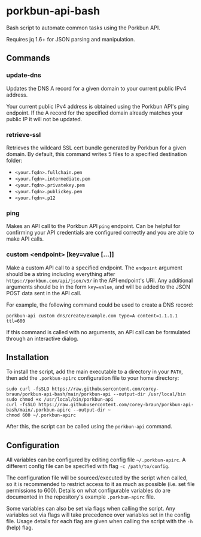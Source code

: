 # porkbun-api-bash
Bash script to automate common tasks using the Porkbun API.

Requires jq 1.6+ for JSON parsing and manipulation.

## Commands
### update-dns
Updates the DNS A record for a given domain to your current public IPv4 address.

Your current public IPv4 address is obtained using the Porkbun API's ping endpoint.
If the A record for the specified domain already matches your public IP it will not be updated.

### retrieve-ssl
Retrieves the wildcard SSL cert bundle generated by Porkbun for a given domain.
By default, this command writes 5 files to a specified destination folder:
- `<your.fqdn>.fullchain.pem`
- `<your.fqdn>.intermediate.pem`
- `<your.fqdn>.privatekey.pem`
- `<your.fqdn>.publickey.pem`
- `<your.fqdn>.p12`

### ping
Makes an API call to the Porkbun API `ping` endpoint.
Can be helpful for confirming your API credentials are configured correctly and you are able to make API calls.

### custom \<endpoint> [key=value [...]]
Make a custom API call to a specified endpoint. The `endpoint` argument should be a string including everything after `https://porkbun.com/api/json/v3/` in the API endpoint's URI. Any additional arguments should be in the form `key=value`, and will be added to the JSON POST data sent in the API call.

For example, the following command could be used to create a DNS record:
```
porkbun-api custom dns/create/example.com type=A content=1.1.1.1 ttl=600
```

If this command is called with no arguments, an API call can be formulated through an interactive dialog.

## Installation
To install the script, add the main executable to a directory in your `PATH`, then add the `.porkbun-apirc` configuration file to your home directory:
```
sudo curl -fsSLO https://raw.githubusercontent.com/corey-braun/porkbun-api-bash/main/porkbun-api --output-dir /usr/local/bin
sudo chmod +x /usr/local/bin/porkbun-api
curl -fsSLO https://raw.githubusercontent.com/corey-braun/porkbun-api-bash/main/.porkbun-apirc --output-dir ~
chmod 600 ~/.porkbun-apirc
```

After this, the script can be called using the `porkbun-api` command.

## Configuration
All variables can be configured by editing config file `~/.porkbun-apirc`. A different config file can be specified with flag `-c /path/to/config`.

The configuration file will be sourced/executed by the script when called, so it is recommended to restrict access to it as much as possible (i.e. set file permissions to 600). Details on what configurable variables do are documented in the repository's example `.porkbun-apirc` file.

Some variables can also be set via flags when calling the script. Any variables set via flags will take precedence over variables set in the config file. Usage details for each flag are given when calling the script with the `-h` (help) flag.
